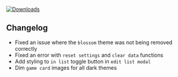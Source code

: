 [![Downloads](https://img.shields.io/github/downloads/zevnda/steam-game-idler/1.7.25/total?style=for-the-badge&logo=github&color=137eb5)](https://github.com/zevnda/steam-game-idler/releases/download/1.7.25/Steam.Game.Idler_1.7.25_x64-setup.exe)

## Changelog
- Fixed an issue where the `blossom` theme was not being removed correctly
- Fixed an error with `reset settings` and `clear data` functions
- Add styling to `in list` toggle button in `edit list modal`
- Dim `game card` images for all dark themes
